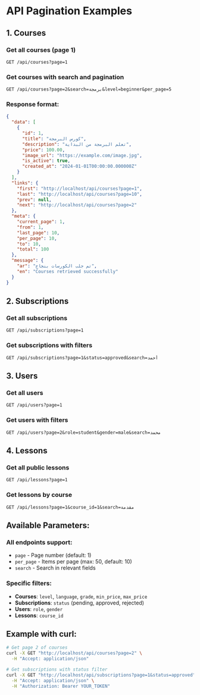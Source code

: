 
# API Pagination Examples

## 1. Courses

### Get all courses (page 1)
```
GET /api/courses?page=1
```

### Get courses with search and pagination
```
GET /api/courses?page=2&search=برمجة&level=beginner&per_page=5
```

### Response format:
```json
{
  "data": [
    {
      "id": 1,
      "title": "كورس البرمجة",
      "description": "تعلم البرمجة من البداية",
      "price": 100.00,
      "image_url": "https://example.com/image.jpg",
      "is_active": true,
      "created_at": "2024-01-01T00:00:00.000000Z"
    }
  ],
  "links": {
    "first": "http://localhost/api/courses?page=1",
    "last": "http://localhost/api/courses?page=10",
    "prev": null,
    "next": "http://localhost/api/courses?page=2"
  },
  "meta": {
    "current_page": 1,
    "from": 1,
    "last_page": 10,
    "per_page": 10,
    "to": 10,
    "total": 100
  },
  "message": {
    "ar": "تم جلب الكورسات بنجاح",
    "en": "Courses retrieved successfully"
  }
}
```

## 2. Subscriptions

### Get all subscriptions
```
GET /api/subscriptions?page=1
```

### Get subscriptions with filters
```
GET /api/subscriptions?page=1&status=approved&search=أحمد
```

## 3. Users

### Get all users
```
GET /api/users?page=1
```

### Get users with filters
```
GET /api/users?page=2&role=student&gender=male&search=محمد
```

## 4. Lessons

### Get all public lessons
```
GET /api/lessons?page=1
```

### Get lessons by course
```
GET /api/lessons?page=1&course_id=1&search=مقدمة
```

## Available Parameters:

### All endpoints support:
- `page` - Page number (default: 1)
- `per_page` - Items per page (max: 50, default: 10)
- `search` - Search in relevant fields

### Specific filters:
- **Courses**: `level`, `language`, `grade`, `min_price`, `max_price`
- **Subscriptions**: `status` (pending, approved, rejected)
- **Users**: `role`, `gender`
- **Lessons**: `course_id`

## Example with curl:

```bash
# Get page 2 of courses
curl -X GET "http://localhost/api/courses?page=2" \
  -H "Accept: application/json"

# Get subscriptions with status filter
curl -X GET "http://localhost/api/subscriptions?page=1&status=approved" \
  -H "Accept: application/json" \
  -H "Authorization: Bearer YOUR_TOKEN"
```
